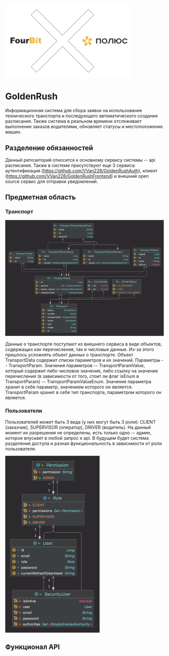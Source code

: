 <img src="https://github.com/VVan228/GoldenRush/blob/main/images/logo.png" width="400"/>

# GoldenRush
Информационная система для сбора заявок на использование технического транспорта
и последующего автоматического создания расписания. Также система в реальном времени отслеживает выполнение 
заказов водителями, обновляет статусы и местоположение машин.
## Разделение обязанностей
Данный репозиторий относится к основному сервису системы -- api расписания. Также в системе присутствуют еще 3 сервиса: аутентификация (https://github.com/VVan228/GoldenRushAuth),
клиент (https://github.com/VVan228/GoldenRushFrontend) и внешний open source сервис для отправки уведомлений.
## Предметная область

### Транспорт

<img src="https://github.com/VVan228/GoldenRush/blob/main/images/transport.png" width="900"/>

Данные о транспорте поступают из внешнего  сервиса в виде объектов, содержащих как перечисления, так и числовые данные. Из-за этого пришлось усложнять 
объект данных о транспорте. Объект TransportData содержит списки параметров и их значений. Параметры -- TransportParam. Значения параметров -- TransportParamValue, который содержит либо числовое значение, либо ссылку на значение перечисления (в зависимости от того, стоит ли флаг isEnum в TransportParam) -- TransportParamValueEnum. Значение параметра хранит в себе параметр, значением которого он является. TransportParam хранит в себе тип транспорта, параметром которого он является.

### Пользователи

Пользователей может быть 3 вида (у них могут быть 3 роли): CLIENT (заказчик), SUPERVISOR (оператор), DRIVER (водитель). На данный момент их разрешения не определены, есть только одно -- админ, которое впускает в любой запрос к api. В будущем будет система разделения доступа и разная функциональность в зависимости от роли пользователя.

<img src="https://github.com/VVan228/GoldenRush/blob/main/images/user.png" width="300"/>

## Функционал API
